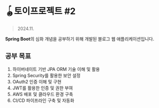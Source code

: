 # 🪀토이프로젝트 #2
> 2024.11.

**Spring Boot**의 심화 개념을 공부하기 위해 개발된 블로그 웹 애플리케이션입니다.

## 공부 목표
1. 하이버네이트 기반 JPA ORM 기술 이해 및 활용
2. Spring Security를 활용한 보안 설정
3. OAuth2 인증 이해 및 구현
4. JWT를 활용한 인증 및 권한 부여
5. AWS 배포 및 클라우드 환경 구축
6. CI/CD 파이프라인 구축 및 자동화


